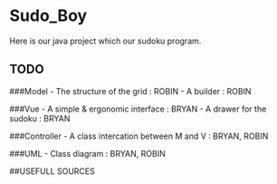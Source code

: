 # Sudo_Boy
Here is our java project which our sudoku program.

## TODO

###Model
    - The structure of the grid : ROBIN
    - A builder : ROBIN


###Vue
    - A simple & ergonomic interface : BRYAN
    - A drawer for the sudoku : BRYAN

###Controller
    - A class intercation between M and V : BRYAN, ROBIN

###UML
    - Class diagram : BRYAN, ROBIN

##USEFULL SOURCES
